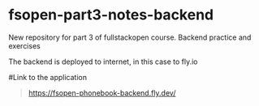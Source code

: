 # fsopen-part3-notes-backend
New repository for part 3 of fullstackopen course. Backend practice and exercises

The backend is deployed to internet, in this case to fly.io

#Link to the application
>https://fsopen-phonebook-backend.fly.dev/
